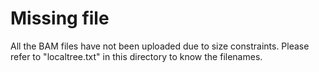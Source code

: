 # Missing file

All the BAM files have not been uploaded due to size constraints. Please refer to "localtree.txt" in this directory to know the filenames.
